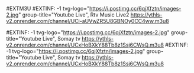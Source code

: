 #EXTM3U 
#EXTINF: -1 tvg-logo="https://i.postimg.cc/6qjXfztn/images-2.jpg" group-title="Youtube Live", Rtv Music Live2
https://ythls-v2.onrender.com/channel/UCi-aUVwZR5U8GBNOy0CC4ww.m3u8

#EXTINF: -1 tvg-logo="https://i.postimg.cc/6qjXfztn/images-2.jpg" group-title="Youtube Live", Somay tv https://ythls-v2.onrender.com/channel/UCxHoBXkY88Tb8z1Ssj6CWsQ.m3u8
#EXTINF: -1 tvg-logo="https://i.postimg.cc/6qjXfztn/images-2.jpg" group-title="Youtube Live", Somay tv https://ythls-v2.onrender.com/channel/UCxHoBXkY88Tb8z1Ssj6CWsQ.m3u8
